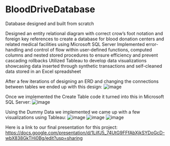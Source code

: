 # BloodDriveDatabase
Database designed and built from scratch

Designed an entity relational diagram with correct crow’s foot notation and foreign key references to create a database
for blood donation centers and related medical facilities using Microsoft SQL Server
Implemented error-handling and control of flow within user-defined functions, computed columns and nested stored
procedures to ensure efficiency and prevent cascading rollbacks
Utilized Tableau to develop data visualizations showcasing data inserted through synthetic transactions and self-cleaned
data stored in an Excel spreadsheet

After a few iterations of designing an ERD and changing the connections between tables we ended up with this design:
![image](https://user-images.githubusercontent.com/72473445/223002395-aa4f9fc1-dac3-4ad7-8dbe-ec0daf400f2e.png)

Once we implemented the Create Table code it turned into this in Microsoft SQL Server:
![image](https://user-images.githubusercontent.com/72473445/223002078-b052a8e6-3534-47df-b650-ac9b275d4fb2.png)

Using the Dummy Data we implemented we came up with a few visualizations using Tableau:
![image](https://user-images.githubusercontent.com/72473445/223002540-69fb7bef-18a0-4adb-8728-9a4141f9ee72.png)
![image](https://user-images.githubusercontent.com/72473445/223002570-07404eab-3c18-4278-adc2-669b2d888343.png)
![image](https://user-images.githubusercontent.com/72473445/223002628-c173d226-474b-4932-bc3a-fea675835e31.png)

Here is a link to our final presentation for this project: https://docs.google.com/presentation/d/1LilfJ5_74UtG9FFfAbXjkSYDoGcD-wbX838GkTHi0Bg/edit?usp=sharing
